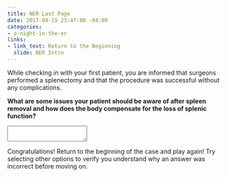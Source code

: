 ```yaml
---
title: NER Last Page
date: 2017-04-19 23:47:00 -04:00
categories:
- a-night-in-the-er
links:
- link_text: Return to the Beginning
  slide: NER Intro
---
```


While checking in with your first patient, you are informed that surgeons performed a splenectomy and that the procedure was successful without any complications.

**What are some issues your patient should be aware of after spleen removal and how does the body compensate for the loss of splenic function?**

<textarea></textarea>

Congratulations! Return to the beginning of the case and play again! Try selecting other options to verify you understand why an answer was incorrect before moving on.